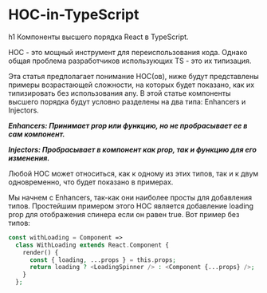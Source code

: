 # HOC-in-TypeScript

h1 Компоненты высшего порядка React в TypeScript.

HOC - это мощный инструмент для переиспользования кода. Однако общая проблема разработчиков использующих TS - это их типизация.


Эта статья предполагает понимание HOC(ов), ниже будут представлены примеры возрастающей сложности, на которых будет показано, как их типизировать без использования any. В этой статье компоненты высшего порядка будут условно разделены на два типа: Enhancers и Injectors.

***Enhancers: Принимает prop или функцию, но не пробрасывает ее в сам компонент.***

***Injectors: Пробрасывает в компонент как prop, так и функцию для его изменения.***

Любой HOC может относиться, как к одному из этих типов, так и к двум одновременно, что будет показано в примерах.



Мы начнем с  Enhancers, так-как они наиболее просты для добавления типов. Простейшим примером этого HOC является добавление loading prop для отображения спинера если он равен true. Вот пример без типов:

```php
const withLoading = Component =>
  class WithLoading extends React.Component {
    render() {
      const { loading, ...props } = this.props;
      return loading ? <LoadingSpinner /> : <Component {...props} />;
    }
  };
```
